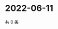 # 2022-06-11

共 0 条

<!-- BEGIN WEIBO -->
<!-- 最后更新时间 Sat Jun 11 2022 21:21:53 GMT+0800 (China Standard Time) -->

<!-- END WEIBO -->
